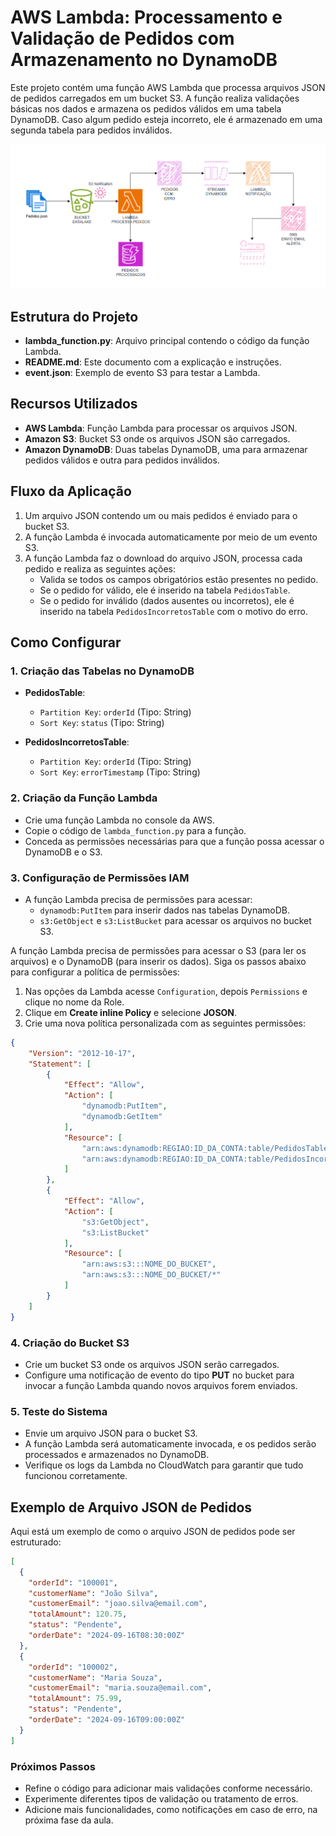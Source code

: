 # AWS Lambda: Processamento e Validação de Pedidos com Armazenamento no DynamoDB

Este projeto contém uma função AWS Lambda que processa arquivos JSON de pedidos carregados em um bucket S3. A função realiza validações básicas nos dados e armazena os pedidos válidos em uma tabela DynamoDB. Caso algum pedido esteja incorreto, ele é armazenado em uma segunda tabela para pedidos inválidos.


![Arquitetura Final](../imagens/aula2-3.png)

## Estrutura do Projeto

- **lambda_function.py**: Arquivo principal contendo o código da função Lambda.
- **README.md**: Este documento com a explicação e instruções.
- **event.json**: Exemplo de evento S3 para testar a Lambda.

## Recursos Utilizados

- **AWS Lambda**: Função Lambda para processar os arquivos JSON.
- **Amazon S3**: Bucket S3 onde os arquivos JSON são carregados.
- **Amazon DynamoDB**: Duas tabelas DynamoDB, uma para armazenar pedidos válidos e outra para pedidos inválidos.
  
## Fluxo da Aplicação

1. Um arquivo JSON contendo um ou mais pedidos é enviado para o bucket S3.
2. A função Lambda é invocada automaticamente por meio de um evento S3.
3. A função Lambda faz o download do arquivo JSON, processa cada pedido e realiza as seguintes ações:
   - Valida se todos os campos obrigatórios estão presentes no pedido.
   - Se o pedido for válido, ele é inserido na tabela `PedidosTable`.
   - Se o pedido for inválido (dados ausentes ou incorretos), ele é inserido na tabela `PedidosIncorretosTable` com o motivo do erro.
   
## Como Configurar

### 1. Criação das Tabelas no DynamoDB

- **PedidosTable**:
  - `Partition Key`: `orderId` (Tipo: String)
  - `Sort Key`: `status` (Tipo: String)

- **PedidosIncorretosTable**:
  - `Partition Key`: `orderId` (Tipo: String)
  - `Sort Key`: `errorTimestamp` (Tipo: String)

### 2. Criação da Função Lambda

- Crie uma função Lambda no console da AWS.
- Copie o código de `lambda_function.py` para a função.
- Conceda as permissões necessárias para que a função possa acessar o DynamoDB e o S3.

### 3. Configuração de Permissões IAM

- A função Lambda precisa de permissões para acessar:
  - `dynamodb:PutItem` para inserir dados nas tabelas DynamoDB.
  - `s3:GetObject` e `s3:ListBucket` para acessar os arquivos no bucket S3.

A função Lambda precisa de permissões para acessar o S3 (para ler os arquivos) e o DynamoDB (para inserir os dados). Siga os passos abaixo para configurar a política de permissões:

1. Nas opções da Lambda acesse `Configuration`, depois `Permissions` e clique no nome da Role.
2. Clique em **Create inline Policy** e selecione **JOSON**.
5. Crie uma nova política personalizada com as seguintes permissões:

```json
{
    "Version": "2012-10-17",
    "Statement": [
        {
            "Effect": "Allow",
            "Action": [
                "dynamodb:PutItem",
                "dynamodb:GetItem"
            ],
            "Resource": [
                "arn:aws:dynamodb:REGIAO:ID_DA_CONTA:table/PedidosTable",
                "arn:aws:dynamodb:REGIAO:ID_DA_CONTA:table/PedidosIncorretosTable"
            ]
        },
        {
            "Effect": "Allow",
            "Action": [
                "s3:GetObject",
                "s3:ListBucket"
            ],
            "Resource": [
                "arn:aws:s3:::NOME_DO_BUCKET",
                "arn:aws:s3:::NOME_DO_BUCKET/*"
            ]
        }
    ]
}
```

### 4. Criação do Bucket S3

- Crie um bucket S3 onde os arquivos JSON serão carregados.
- Configure uma notificação de evento do tipo **PUT** no bucket para invocar a função Lambda quando novos arquivos forem enviados.


### 5. Teste do Sistema

- Envie um arquivo JSON para o bucket S3.
- A função Lambda será automaticamente invocada, e os pedidos serão processados e armazenados no DynamoDB.
- Verifique os logs da Lambda no CloudWatch para garantir que tudo funcionou corretamente.

## Exemplo de Arquivo JSON de Pedidos

Aqui está um exemplo de como o arquivo JSON de pedidos pode ser estruturado:

```json
[
  {
    "orderId": "100001",
    "customerName": "João Silva",
    "customerEmail": "joao.silva@email.com",
    "totalAmount": 120.75,
    "status": "Pendente",
    "orderDate": "2024-09-16T08:30:00Z"
  },
  {
    "orderId": "100002",
    "customerName": "Maria Souza",
    "customerEmail": "maria.souza@email.com",
    "totalAmount": 75.99,
    "status": "Pendente",
    "orderDate": "2024-09-16T09:00:00Z"
  }
]
```

### Próximos Passos

- Refine o código para adicionar mais validações conforme necessário.
- Experimente diferentes tipos de validação ou tratamento de erros.
- Adicione mais funcionalidades, como notificações em caso de erro, na próxima fase da aula.
